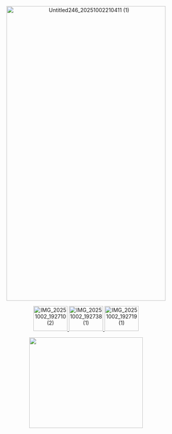 <br></br>
<p align="center"><img width="420" height="780" alt="Untitled246_20251002210411 (1)" src="https://github.com/user-attachments/assets/a75d8d21-5dad-438e-8b48-ec2249447f92" /></p><p align="center">
<a href="https://sigmatsura.straw.page/"><img width="90" height="66" alt="IMG_20251002_192710 (2)" src="https://github.com/user-attachments/assets/7dc8ed52-9aef-42f3-9d88-d96a1e81e3de" />
</a><a href="https://sigmatsura.atabook.org/"><img width="90" height="66" alt="IMG_20251002_192738 (1)" src="https://github.com/user-attachments/assets/4aa5700b-549f-4227-8db0-497e8ae25dca" />
</a><a href="https://en.pronouns.page/@sigmatsura"><img width="90" height="66" alt="IMG_20251002_192719 (1)" src="https://github.com/user-attachments/assets/1965e53c-b611-4e6c-8032-717ad5aa4e6c" />
</a> <p align="center"><img src="https://github.com/user-attachments/assets/21b9a741-5151-4d7b-9235-55d83df8d81d" width="300" height="240">  </p>

</p>


